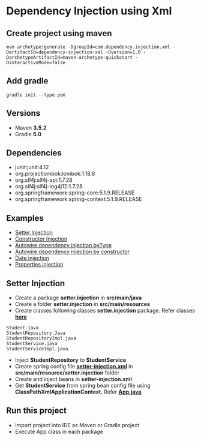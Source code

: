 # Dependency Injection using Xml

## Create project using maven
```
mvn archetype:generate -DgroupId=com.dependency.injection.xml -DartifactId=dependency-injection-xml -Dversion=1.0 -DarchetypeArtifactId=maven-archetype-quickstart -DinteractiveMode=false
```

## Add gradle
```
gradle init --type pom
```

## Versions
* Maven **3.5.2**
* Gradle **5.0**

## Dependencies
* junit:junit:4.12
* org.projectlombok:lombok:1.18.8
* org.slf4j:slf4j-api:1.7.28
* org.slf4j:slf4j-log4j12:1.7.28
* org.springframework:spring-core:5.1.9.RELEASE
* org.springframework:spring-context:5.1.9.RELEASE

## Examples
* [Setter Injection](#setter-injection)
* [Constructor Injection](#constructor-injection)
* [Autowire dependency injection byType](src/main/java/autowire/by/type)
* [Autowire dependency injection by constructor](src/main/java/autowire/constructor)
* [Date injection](src/main/java/date/injection)
* [Properties injection](src/main/java/properties/injection)

## Setter Injection
* Create a package **setter.injection** in **src/main/java**
* Create a folder **setter.injection** in **src/main/resources**
* Create classes following classes **setter.injection** package. Refer classes **[here](src/main/java/setter/injection)**
```
Student.java
StudentRepository.Java
StudentRepositoryImpl.java
StudentService.java
StudentServiceImpl.java
```
* Inject **StudentRepository** to **StudentService**
* Create spring config file **[setter-injection.xml](src/main/resources/setter.injection/setter-injection.xml
)** in **src/main/resource/setter.injection** folder
* Create and inject beans in **setter-injection.xml**
* Get **StudentService** from spring bean config file using **ClassPathXmlApplicationContext**. Refer **[App.java](src/main/java/setter/injection/App.java)**


## Run this project
* Import project into IDE as Maven or Gradle project
* Execute App class in each package